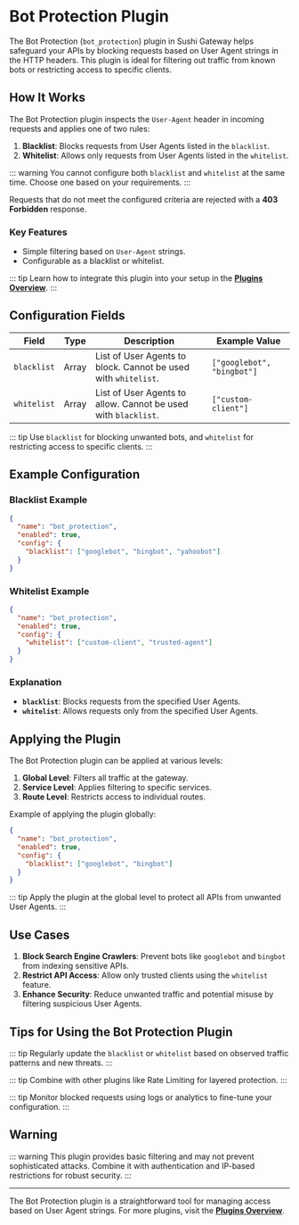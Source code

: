 # Bot Protection Plugin

The Bot Protection (`bot_protection`) plugin in Sushi Gateway helps safeguard your APIs by blocking requests based on User Agent strings in the HTTP headers. This plugin is ideal for filtering out traffic from known bots or restricting access to specific clients.

## How It Works

The Bot Protection plugin inspects the `User-Agent` header in incoming requests and applies one of two rules:

1. **Blacklist**: Blocks requests from User Agents listed in the `blacklist`.
2. **Whitelist**: Allows only requests from User Agents listed in the `whitelist`.

::: warning
You cannot configure both `blacklist` and `whitelist` at the same time. Choose one based on your requirements.
:::

Requests that do not meet the configured criteria are rejected with a **403 Forbidden** response.

### Key Features

- Simple filtering based on `User-Agent` strings.
- Configurable as a blacklist or whitelist.

::: tip
Learn how to integrate this plugin into your setup in the **[Plugins Overview](../plugins/overview.md)**.
:::

## Configuration Fields

| Field       | Type  | Description                                                    | Example Value              |
| ----------- | ----- | -------------------------------------------------------------- | -------------------------- |
| `blacklist` | Array | List of User Agents to block. Cannot be used with `whitelist`. | `["googlebot", "bingbot"]` |
| `whitelist` | Array | List of User Agents to allow. Cannot be used with `blacklist`. | `["custom-client"]`        |

::: tip
Use `blacklist` for blocking unwanted bots, and `whitelist` for restricting access to specific clients.
:::

## Example Configuration

### Blacklist Example

```json
{
  "name": "bot_protection",
  "enabled": true,
  "config": {
    "blacklist": ["googlebot", "bingbot", "yahoobot"]
  }
}
```

### Whitelist Example

```json
{
  "name": "bot_protection",
  "enabled": true,
  "config": {
    "whitelist": ["custom-client", "trusted-agent"]
  }
}
```

### Explanation

- **`blacklist`**: Blocks requests from the specified User Agents.
- **`whitelist`**: Allows requests only from the specified User Agents.

## Applying the Plugin

The Bot Protection plugin can be applied at various levels:

1. **Global Level**: Filters all traffic at the gateway.
2. **Service Level**: Applies filtering to specific services.
3. **Route Level**: Restricts access to individual routes.

Example of applying the plugin globally:

```json
{
  "name": "bot_protection",
  "enabled": true,
  "config": {
    "blacklist": ["googlebot", "bingbot"]
  }
}
```

::: tip
Apply the plugin at the global level to protect all APIs from unwanted User Agents.
:::

## Use Cases

1. **Block Search Engine Crawlers**: Prevent bots like `googlebot` and `bingbot` from indexing sensitive APIs.
2. **Restrict API Access**: Allow only trusted clients using the `whitelist` feature.
3. **Enhance Security**: Reduce unwanted traffic and potential misuse by filtering suspicious User Agents.

## Tips for Using the Bot Protection Plugin

::: tip
Regularly update the `blacklist` or `whitelist` based on observed traffic patterns and new threats.
:::

::: tip
Combine with other plugins like Rate Limiting for layered protection.
:::

::: tip
Monitor blocked requests using logs or analytics to fine-tune your configuration.
:::

## Warning

::: warning
This plugin provides basic filtering and may not prevent sophisticated attacks. Combine it with authentication and IP-based restrictions for robust security.
:::

---

The Bot Protection plugin is a straightforward tool for managing access based on User Agent strings. For more plugins, visit the **[Plugins Overview](../plugins/overview.md)**.
